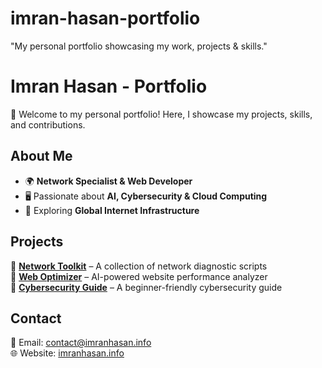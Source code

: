# imran-hasan-portfolio
"My personal portfolio showcasing my work, projects &amp; skills."
# Imran Hasan - Portfolio  

🚀 Welcome to my personal portfolio! Here, I showcase my projects, skills, and contributions.  

## About Me  
- 🌍 **Network Specialist & Web Developer**  
- 🖥️ Passionate about **AI, Cybersecurity & Cloud Computing**  
- 📡 Exploring **Global Internet Infrastructure**  

## Projects  
🔹 **[Network Toolkit](https://github.com/imranhasan/network-toolkit)** – A collection of network diagnostic scripts  
🔹 **[Web Optimizer](https://github.com/imranhasan/web-optimize-ai)** – AI-powered website performance analyzer  
🔹 **[Cybersecurity Guide](https://github.com/imranhasan/cybersecurity-basics)** – A beginner-friendly cybersecurity guide  

## Contact  
📧 Email: [contact@imranhasan.info](mailto:contact@imranhasan.info)  
🌐 Website: [imranhasan.info](https://imranhasan.info)

